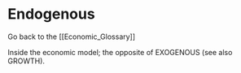 # Endogenous

Go back to the [[Economic_Glossary]]


Inside the economic model; the opposite of EXOGENOUS (see also GROWTH).


